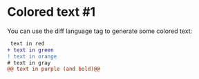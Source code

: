 # Colored text #1

You can use the diff language tag to generate some colored text:

```diff
 text in red
+ text in green
! text in orange
# text in gray
@@ text in purple (and bold)@@
```
